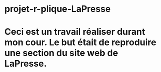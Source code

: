 # projet-r-plique-LaPresse
<h1> Ceci est un travail réaliser durant mon cour. Le but était de reproduire une section du site web de LaPresse.</h1>

